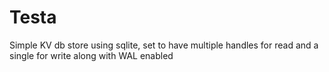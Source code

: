 # Testa

Simple KV db store using sqlite, set to have multiple handles for read and a single for write along with WAL enabled
